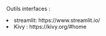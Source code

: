 Outils interfaces :

<li>streamlit: https://www.streamlit.io/</li>

<li>Kivy : https://kivy.org/#home</li>
